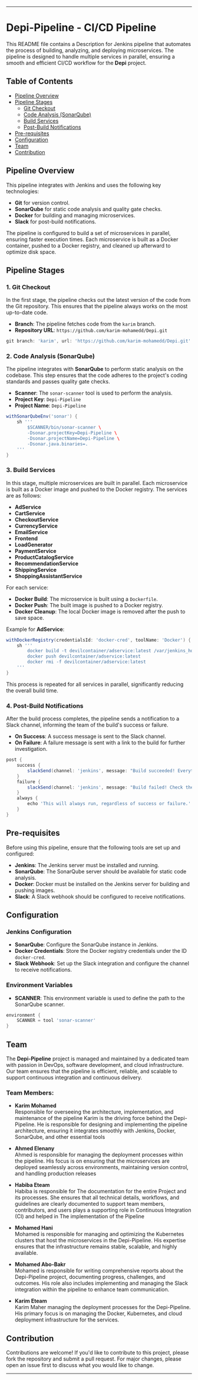 
---

# Depi-Pipeline - CI/CD Pipeline

This README file contains a Description for Jenkins pipeline that automates the process of building, analyzing, and deploying microservices. The pipeline is designed to handle multiple services in parallel, ensuring a smooth and efficient CI/CD workflow for the **Depi** project.

## Table of Contents
- [Pipeline Overview](#pipeline-overview)
- [Pipeline Stages](#pipeline-stages)
  - [Git Checkout](#git-checkout)
  - [Code Analysis (SonarQube)](#code-analysis-sonarqube)
  - [Build Services](#build-services)
  - [Post-Build Notifications](#post-build-notifications)
- [Pre-requisites](#pre-requisites)
- [Configuration](#configuration)
- [Team](#team)
- [Contribution](#contribution)

## Pipeline Overview

This pipeline integrates with Jenkins and uses the following key technologies:
- **Git** for version control.
- **SonarQube** for static code analysis and quality gate checks.
- **Docker** for building and managing microservices.
- **Slack** for post-build notifications.

The pipeline is configured to build a set of microservices in parallel, ensuring faster execution times. Each microservice is built as a Docker container, pushed to a Docker registry, and cleaned up afterward to optimize disk space.

## Pipeline Stages

### 1. Git Checkout
In the first stage, the pipeline checks out the latest version of the code from the Git repository. This ensures that the pipeline always works on the most up-to-date code.

- **Branch**: The pipeline fetches code from the `karim` branch.
- **Repository URL**: `https://github.com/karim-mohamedd/Depi.git`

```groovy
git branch: 'karim', url: 'https://github.com/karim-mohamedd/Depi.git'
```

### 2. Code Analysis (SonarQube)
The pipeline integrates with **SonarQube** to perform static analysis on the codebase. This step ensures that the code adheres to the project's coding standards and passes quality gate checks.

- **Scanner**: The `sonar-scanner` tool is used to perform the analysis.
- **Project Key**: `Depi-Pipeline`
- **Project Name**: `Depi-Pipeline`

```groovy
withSonarQubeEnv('sonar') {
    sh '''
        $SCANNER/bin/sonar-scanner \
        -Dsonar.projectKey=Depi-Pipeline \
        -Dsonar.projectName=Depi-Pipeline \
        -Dsonar.java.binaries=.
    '''
}
```

### 3. Build Services
In this stage, multiple microservices are built in parallel. Each microservice is built as a Docker image and pushed to the Docker registry. The services are as follows:

- **AdService**
- **CartService**
- **CheckoutService**
- **CurrencyService**
- **EmailService**
- **Frontend**
- **LoadGenerator**
- **PaymentService**
- **ProductCatalogService**
- **RecommendationService**
- **ShippingService**
- **ShoppingAssistantService**

For each service:
- **Docker Build**: The microservice is built using a `Dockerfile`.
- **Docker Push**: The built image is pushed to a Docker registry.
- **Docker Cleanup**: The local Docker image is removed after the push to save space.

Example for **AdService**:
```groovy
withDockerRegistry(credentialsId: 'docker-cred', toolName: 'Docker') {
    sh '''
        docker build -t devilcontainer/adservice:latest /var/jenkins_home/workspace/Depi-Pipeline/src/adservice
        docker push devilcontainer/adservice:latest
        docker rmi -f devilcontainer/adservice:latest
    '''
}
```

This process is repeated for all services in parallel, significantly reducing the overall build time.

### 4. Post-Build Notifications
After the build process completes, the pipeline sends a notification to a Slack channel, informing the team of the build's success or failure.

- **On Success**: A success message is sent to the Slack channel.
- **On Failure**: A failure message is sent with a link to the build for further investigation.

```groovy
post {
    success {
        slackSend(channel: 'jenkins', message: "Build succeeded! Everything is ok: ${env.JOB_NAME} #${env.BUILD_NUMBER}")
    }
    failure {
        slackSend(channel: 'jenkins', message: "Build failed! Check the error: ${env.JOB_NAME} #${env.BUILD_NUMBER}")
    }
    always {
        echo 'This will always run, regardless of success or failure.'
    }
}
```

## Pre-requisites
Before using this pipeline, ensure that the following tools are set up and configured:
- **Jenkins**: The Jenkins server must be installed and running.
- **SonarQube**: The SonarQube server should be available for static code analysis.
- **Docker**: Docker must be installed on the Jenkins server for building and pushing images.
- **Slack**: A Slack webhook should be configured to receive notifications.

## Configuration

### Jenkins Configuration
- **SonarQube**: Configure the SonarQube instance in Jenkins.
- **Docker Credentials**: Store the Docker registry credentials under the ID `docker-cred`.
- **Slack Webhook**: Set up the Slack integration and configure the channel to receive notifications.

### Environment Variables
- **SCANNER**: This environment variable is used to define the path to the SonarQube scanner.

```groovy
environment {
    SCANNER = tool 'sonar-scanner'
}
```

## Team

The **Depi-Pipeline** project is managed and maintained by a dedicated team with passion in DevOps, software development, and cloud infrastructure. Our team ensures that the pipeline is efficient, reliable, and scalable to support continuous integration and continuous delivery.

### Team Members:
- **Karim Mohamed**   
  Responsible for overseeing the architecture, implementation, and maintenance of the pipeline
  Karim is the driving force behind the Depi-Pipeline. He is responsible for designing and implementing the pipeline architecture, ensuring it integrates smoothly with Jenkins, Docker, SonarQube, and other essential tools

- **Ahmed Elenany**  
  Ahmed is responsible for managing the deployment processes within the pipeline. His focus is on ensuring that the microservices are deployed seamlessly across environments, maintaining version control, and handling production releases

- **Habiba Eteam**   
  Habiba is responsible for The documentation for the entire Project and its processes. She ensures that all technical details, workflows, and guidelines are clearly documented to support team members, contributors, and users plays a supporting role in Continuous Integration (CI) and helped in The implementation of the Pipeline 
  
- **Mohamed Hani**   
 Mohamed is responsible for managing and optimizing the Kubernetes clusters that host the microservices in the Depi-Pipeline. His expertise ensures that the infrastructure remains stable, scalable, and highly available.
- **Mohamed Abo-Bakr**   
 Mohamed is responsible for writing comprehensive reports about the Depi-Pipeline project, documenting progress, challenges, and outcomes. His role also includes implementing and managing the Slack integration within the pipeline to enhance team communication.

- **Karim Eteam**   
 Karim Maher managing the deployment processes for the Depi-Pipeline. His primary focus is on managing the Docker, Kubernetes, and cloud deployment infrastructure for the services.
  


## Contribution
Contributions are welcome! If you'd like to contribute to this project, please fork the repository and submit a pull request. For major changes, please open an issue first to discuss what you would like to change.

---
